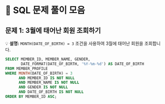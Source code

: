 # 📌 SQL 문제 풀이 모음

## 문제 1: 3월에 태어난 회원 조회하기
💡 **설명:** `MONTH(DATE_OF_BIRTH) = 3` 조건을 사용하여 3월에 태어난 회원을 조회합니다.

```sql
SELECT MEMBER_ID, MEMBER_NAME, GENDER, 
       DATE_FORMAT(DATE_OF_BIRTH, '%Y-%m-%d') AS DATE_OF_BIRTH
FROM MEMBER_PROFILE
WHERE MONTH(DATE_OF_BIRTH) = 3
      AND MEMBER_ID IS NOT NULL
      AND MEMBER_NAME IS NOT NULL
      AND GENDER IS NOT NULL
      AND DATE_OF_BIRTH IS NOT NULL
ORDER BY MEMBER_ID ASC;